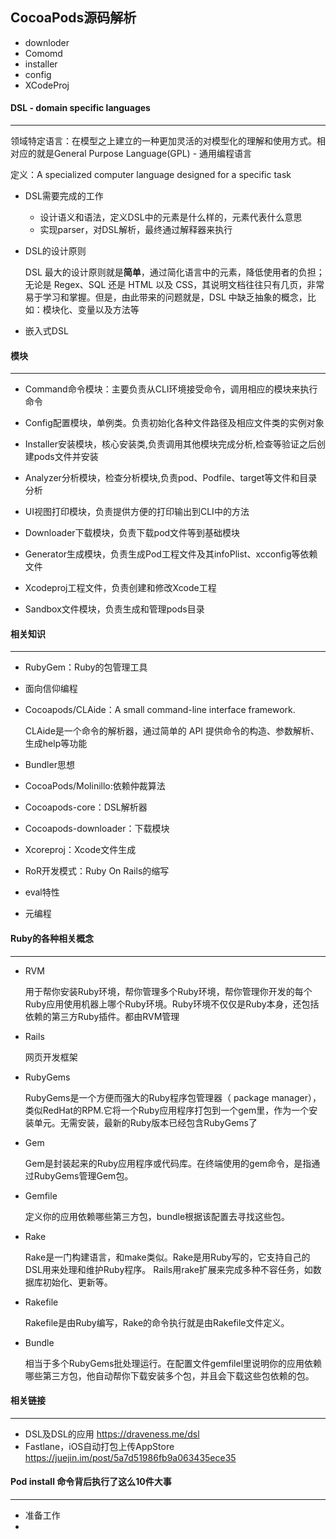 ## CocoaPods源码解析



- downloder
- Comomd
- installer
- config
- XCodeProj



#### DSL - domain specific languages

-----

领域特定语言：在模型之上建立的一种更加灵活的对模型化的理解和使用方式。相对应的就是General Purpose Language(GPL) - 通用编程语言

定义：A specialized computer language designed for a specific task

- DSL需要完成的工作

  - 设计语义和语法，定义DSL中的元素是什么样的，元素代表什么意思
  - 实现parser，对DSL解析，最终通过解释器来执行 

- DSL的设计原则

  DSL 最大的设计原则就是**简单**，通过简化语言中的元素，降低使用者的负担；无论是 Regex、SQL 还是 HTML 以及 CSS，其说明文档往往只有几页，非常易于学习和掌握。但是，由此带来的问题就是，DSL 中缺乏抽象的概念，比如：模块化、变量以及方法等

- 嵌入式DSL



#### 模块

-----

- Command命令模块：主要负责从CLI环境接受命令，调用相应的模块来执行命令

- Config配置模块，单例类。负责初始化各种文件路径及相应文件类的实例对象

- Installer安装模块，核心安装类,负责调用其他模块完成分析,检查等验证之后创建pods文件并安装

- Analyzer分析模块，检查分析模块,负责pod、Podfile、target等文件和目录分析

- UI视图打印模块，负责提供方便的打印输出到CLI中的方法

- Downloader下载模块，负责下载pod文件等到基础模块

- Generator生成模块，负责生成Pod工程文件及其infoPlist、xcconfig等依赖文件

- Xcodeproj工程文件，负责创建和修改Xcode工程

- Sandbox文件模块，负责生成和管理pods目录

  

#### 相关知识

-----

- RubyGem：Ruby的包管理工具

- 面向信仰编程

- Cocoapods/CLAide：A small command-line interface framework.

  CLAide是一个命令的解析器，通过简单的 API 提供命令的构造、参数解析、生成help等功能

- Bundler思想

- CocoaPods/Molinillo:依赖仲裁算法

- Cocoapods-core：DSL解析器

- Cocoapods-downloader：下载模块

- Xcoreproj：Xcode文件生成

- RoR开发模式：Ruby On Rails的缩写

- eval特性

- 元编程



#### Ruby的各种相关概念

-------

- RVM

  用于帮你安装Ruby环境，帮你管理多个Ruby环境，帮你管理你开发的每个Ruby应用使用机器上哪个Ruby环境。Ruby环境不仅仅是Ruby本身，还包括依赖的第三方Ruby插件。都由RVM管理

- Rails

  网页开发框架

- RubyGems

  RubyGems是一个方便而强大的Ruby程序包管理器（ package manager），类似RedHat的RPM.它将一个Ruby应用程序打包到一个gem里，作为一个安装单元。无需安装，最新的Ruby版本已经包含RubyGems了

- Gem

  Gem是封装起来的Ruby应用程序或代码库。在终端使用的gem命令，是指通过RubyGems管理Gem包。

- Gemfile

  定义你的应用依赖哪些第三方包，bundle根据该配置去寻找这些包。

- Rake

  Rake是一门构建语言，和make类似。Rake是用Ruby写的，它支持自己的DSL用来处理和维护Ruby程序。 Rails用rake扩展来完成多种不容任务，如数据库初始化、更新等。

- Rakefile

  Rakefile是由Ruby编写，Rake的命令执行就是由Rakefile文件定义。

- Bundle

  相当于多个RubyGems批处理运行。在配置文件gemfilel里说明你的应用依赖哪些第三方包，他自动帮你下载安装多个包，并且会下载这些包依赖的包。

#### 相关链接

-----

- DSL及DSL的应用 <https://draveness.me/dsl>
- Fastlane，iOS自动打包上传AppStore <https://juejin.im/post/5a7d51986fb9a063435ece35>



#### Pod install 命令背后执行了这么10件大事

-------

- 准备工作
- 